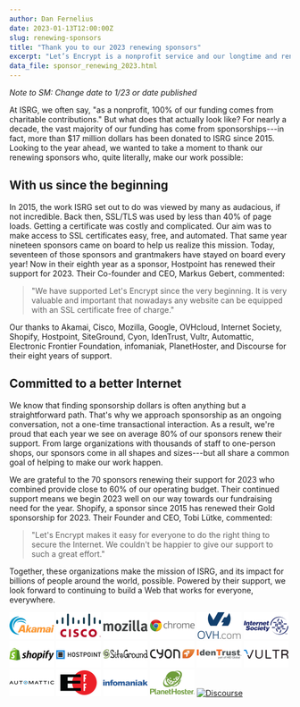 ```yaml
---
author: Dan Fernelius
date: 2023-01-13T12:00:00Z
slug: renewing-sponsors
title: "Thank you to our 2023 renewing sponsors"
excerpt: "Let’s Encrypt is a nonprofit service and our longtime and renewing sponsors play a major role in making that possible."
data_file: sponsor_renewing_2023.html
---
```


_Note to SM: Change date to 1/23 or date published_


At ISRG, we often say, "as a nonprofit, 100% of our funding comes from charitable contributions." But what does that actually look like? For nearly a decade, the vast majority of our funding has come from sponsorships---in fact, more than $17 million dollars has been donated to ISRG since 2015. Looking to the year ahead, we wanted to take a moment to thank our renewing sponsors who, quite literally, make our work possible: 

## With us since the beginning

In 2015, the work ISRG set out to do was viewed by many as audacious, if not incredible. Back then, SSL/TLS was used by less than 40% of page loads. Getting a certificate was costly and complicated. Our aim was to make access to SSL certificates easy, free, and automated. That same year nineteen sponsors came on board to help us realize this mission. Today, seventeen of those sponsors and grantmakers have stayed on board every year! Now in their eighth year as a sponsor, Hostpoint has renewed their support for 2023. Their Co-founder and CEO, Markus Gebert, commented: 

> "We have supported Let's Encrypt since the very beginning. It is very valuable and important that nowadays any website can be equipped with an SSL certificate free of charge."

Our thanks to Akamai, Cisco, Mozilla, Google, OVHcloud, Internet Society, Shopify, Hostpoint, SiteGround, Cyon, IdenTrust, Vultr, Automattic, Electronic Frontier Foundation, infomaniak, PlanetHoster, and Discourse for their eight years of support.

## Committed to a better Internet

We know that finding sponsorship dollars is often anything but a straightforward path. That's why we approach sponsorship as an ongoing conversation, not a one-time transactional interaction. As a result, we're proud that each year we see on average 80% of our sponsors renew their support. From large organizations with thousands of staff to one-person shops, our sponsors come in all shapes and sizes---but all share a common goal of helping to make our work happen. 

We are grateful to the 70 sponsors renewing their support for 2023 who combined provide close to 60% of our operating budget. Their continued support means we begin 2023 well on our way towards our fundraising need for the year. Shopify, a sponsor since 2015 has renewed their Gold sponsorship for 2023. Their Founder and CEO, Tobi Lütke, commented:

> "Let's Encrypt makes it easy for everyone to do the right thing to secure the Internet. We couldn't be happier to give our support to such a great effort."

Together, these organizations make the mission of ISRG, and its impact for billions of people around the world, possible. Powered by their support, we look forward to continuing to build a Web that works for everyone, everywhere.

<div class="grid-container">
        <div class="text-center home_sponsors">
                <a href="https://www.akamai.com"><img src="/images/sponsors/small/akamai-logo.png" alt="Akamai" width="80" height="48" class="sponsor-logo-small"></a>
                <a href="https://www.cisco.com"><img src="/images/sponsors/small/cisco-logo.png" alt="Cisco" width="80" height="48" class="sponsor-logo-small"></a>
                <a href="https://www.mozilla.org"><img src="/images/sponsors/small/mozilla-logo.png" alt="Mozilla" width="80" height="48" class="sponsor-logo-small"></a>
                <a href="https://www.google.com/chrome"><img src="/images/sponsors/small/chrome-logo.png" alt="Google Chrome" rel="nofollow" width="80" height="48" class="sponsor-logo-small"></a>
                <a href="https://www.ovh.com"><img src="/images/sponsors/small/ovh-logo.png" alt="OVH" width="80" height="48" class="sponsor-logo-small"></a>
                <a href="https://www.internetsociety.org"><img src="/images/sponsors/small/isoc-logo.png" alt="Internet Society" width="80" height="48" class="sponsor-logo-small"></a>
                <a href="https://www.shopify.com"><img src="/images/sponsors/small/shopify-logo.png" alt="shopify" width="80" height="48" class="sponsor-logo-small"></a>
                <a href="https://www.hostpoint.ch"><img src="/images/sponsors/small/hostpoint-logo.png" alt="HostPoint" width="80" height="48" class="sponsor-logo-small"></a>
                <a href="https://www.siteground.com"><img src="/images/sponsors/small/siteground-logo.png" alt="SiteGround" width="80" height="48" class="sponsor-logo-small"></a>
                <a href="https://www.cyon.ch"><img src="/images/sponsors/small/cyon-logo.png" alt="Cyon" width="80" height="48" class="sponsor-logo-small"></a>
                <a href="https://www.identrust.com"><img src="/images/sponsors/small/identrust-logo.png" alt="IdenTrust" width="80" height="48" class="sponsor-logo-small"></a>
                <a href="https://www.vultr.com"><img src="/images/sponsors/small/vultr-logo.png" alt="Vultr" width="80" height="48" class="sponsor-logo-small"></a>
                <a href="https://automattic.com"><img src="/images/sponsors/small/automattic-logo.png" alt="Automattic" width="80" height="48" class="sponsor-logo-small"></a>
                <a href="https://www.eff.org"><img src="/images/sponsors/small/eff-logo.png" alt="Electronic Frontier Foundation" width="80" height="48" class="sponsor-logo-small"></a>
                <a href="https://www.infomaniak.ch"><img src="/images/sponsors/small/infomaniak-logo.png" alt="Infomaniak" width="80" height="48" class="sponsor-logo-small"></a>
                <a href="https://www.planethoster.com"><img src="/images/sponsors/small/planethoster-logo.png" alt="Hébergement web" width="80" height="48" class="sponsor-logo-small"></a>
                <a href="https://www.discourse.org"><img src="/images/sponsors/small/discourse-logo.png" alt="Discourse" width="80" height="48" class="sponsor-logo-small"></a>
        </div>
</div>
